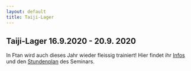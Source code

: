 ```yaml
---
layout: default
title: Taiji-Lager
---
```

## Taiji-Lager 16.9.2020 - 20.9. 2020

In Ftan wird auch dieses Jahr wieder fleissig trainiert!
Hier findet ihr [Infos](http://www.wu-shu.ch/images/Infos_Ftan_20.png) und den [Stundenplan](http://www.wu-shu.ch/images/Stundenplan_20.png) des Seminars.
